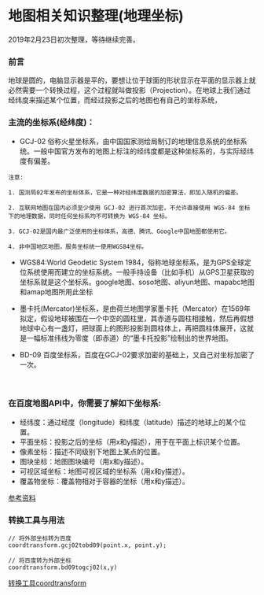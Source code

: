 # 地图相关知识整理(地理坐标)
2019年2月23日初次整理，等待继续完善。
### 前言
地球是圆的，电脑显示器是平的，要想让位于球面的形状显示在平面的显示器上就必然需要一个转换过程，这个过程就叫做投影（Projection）。在地球上我们通过经纬度来描述某个位置，而经过投影之后的地图也有自己的坐标系统，
### 主流的坐标系(经纬度)：

- GCJ-02 俗称火星坐标系，由中国国家测绘局制订的地理信息系统的坐标系统。一般中国官方发布的地图上标注的经纬度都是这种坐标系的，与实际经纬度有偏差。
```
注意:

1. 国测局02年发布的坐标体系，它是一种对经纬度数据的加密算法，即加入随机的偏差。

2. 互联网地图在国内必须至少使用 GCJ-02 进行首次加密，不允许直接使用 WGS-84 坐标下的地理数据，同时任何坐标系均不可转换为 WGS-84 坐标。

3. GCJ-02是国内最广泛使用的坐标体系，高德、腾讯、Google中国地图都使用它。

4. 非中国地区地图，服务坐标统一使用WGS84坐标。
```

- WGS84:World Geodetic System 1984，俗称地球坐标系，是为GPS全球定位系统使用而建立的坐标系统。一般手持设备（比如手机）从GPS卫星获取的坐标系就是这个坐标系。google地图、soso地图、aliyun地图、mapabc地图和amap地图所用此坐标

- 墨卡托(Mercator)坐标系，是由荷兰地图学家墨卡托（Mercator）在1569年拟定，假设地球被围在一个中空的圆柱里，其赤道与圆柱相接触，然后再假想地球中心有一盏灯，把球面上的图形投影到圆柱体上，再把圆柱体展开，这就是一幅标准纬线为零度（即赤道）的“墨卡托投影”绘制出的世界地图。

- BD-09 百度坐标系，百度在GCJ-02要求加密的基础上，又自己对坐标加密了一次。



　  
### 在百度地图API中，你需要了解如下坐标系:
- 经纬度：通过经度（longitude）和纬度（latitude）描述的地球上的某个位置。
- 平面坐标：投影之后的坐标（用x和y描述），用于在平面上标识某个位置。
- 像素坐标：描述不同级别下地图上某点的位置。
- 图块坐标：地图图块编号（用x和y描述）。
- 可视区域坐标：地图可视区域的坐标系（用x和y描述）。
- 覆盖物坐标：覆盖物相对于容器的坐标（用x和y描述）。

[参考资料](http://www.jiazhengblog.com/blog/2011/07/02/289/)


### 转换工具与用法

```
// 将外部坐标转为百度
coordtransform.gcj02tobd09(point.x, point.y);

// 将百度转为外部坐标
coordtransform.bd09togcj02(x,y)

```
[转换工具coordtransform](https://www.npmjs.com/package/coordtransform)


